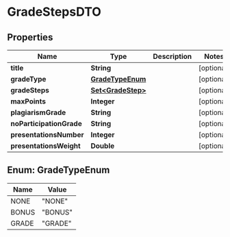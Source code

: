 

# GradeStepsDTO


## Properties

| Name | Type | Description | Notes |
|------------ | ------------- | ------------- | -------------|
|**title** | **String** |  |  [optional] |
|**gradeType** | [**GradeTypeEnum**](#GradeTypeEnum) |  |  [optional] |
|**gradeSteps** | [**Set&lt;GradeStep&gt;**](GradeStep.md) |  |  [optional] |
|**maxPoints** | **Integer** |  |  [optional] |
|**plagiarismGrade** | **String** |  |  [optional] |
|**noParticipationGrade** | **String** |  |  [optional] |
|**presentationsNumber** | **Integer** |  |  [optional] |
|**presentationsWeight** | **Double** |  |  [optional] |



## Enum: GradeTypeEnum

| Name | Value |
|---- | -----|
| NONE | &quot;NONE&quot; |
| BONUS | &quot;BONUS&quot; |
| GRADE | &quot;GRADE&quot; |



